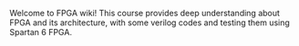 Welcome to FPGA wiki!
This course provides deep understanding about FPGA and its architecture, with some verilog codes and testing them using Spartan 6 FPGA.
